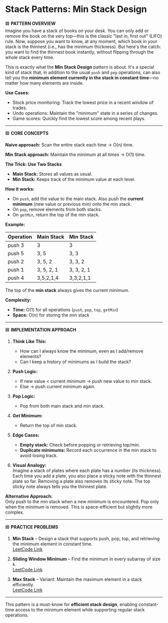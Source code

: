 # Stack Patterns: Min Stack Design

🟦 **PATTERN OVERVIEW**  
Imagine you have a stack of books on your desk. You can only add or remove the book on the very top—this is the classic "last in, first out" (LIFO) rule. Now, suppose you want to know, at any moment, which book in your stack is the thinnest (i.e., has the minimum thickness). But here's the catch: you want to find the thinnest book instantly, without flipping through the whole stack every time.

This is exactly what the **Min Stack Design** pattern is about. It's a special kind of stack that, in addition to the usual `push` and `pop` operations, can also tell you the **minimum element currently in the stack in constant time**—no matter how many elements are inside.

**Use Cases:**  
- Stock price monitoring: Track the lowest price in a recent window of trades.  
- Undo operations: Maintain the "minimum" state in a series of changes.  
- Game scores: Quickly find the lowest score among recent plays.  

---

🟦 **CORE CONCEPTS**  

**Naive approach:** Scan the entire stack each time → O(n) time.  

**Min Stack approach:** Maintain the minimum at all times → O(1) time.  

**The Trick: Use Two Stacks**  
- **Main Stack:** Stores all values as usual.  
- **Min Stack:** Keeps track of the minimum value at each level.  

**How it works:**  
- On `push`, add the value to the main stack. Also push the **current minimum** (new value or previous min) onto the min stack.  
- On `pop`, remove elements from both stacks.  
- On `getMin`, return the top of the min stack.  

**Example:**  

| Operation | Main Stack     | Min Stack       |
|-----------|----------------|----------------|
| push 3    | 3              | 3              |
| push 5    | 3, 5           | 3, 3           |
| push 2    | 3, 5, 2        | 3, 3, 2        |
| push 1    | 3, 5, 2, 1     | 3, 3, 2, 1     |
| push 4    | 3,5,2,1,4      | 3,3,2,1,1      |

The top of the **min stack** always gives the current minimum.

**Complexity:**  
- **Time:** O(1) for all operations (`push`, `pop`, `top`, `getMin`)  
- **Space:** O(n) for storing the min stack  

---

🟦 **IMPLEMENTATION APPROACH**  

1. **Think Like This:**  
   - How can I always know the minimum, even as I add/remove elements?  
   - Can I keep a history of minimums as I build the stack?  

2. **Push Logic:**  
   - If new value < current minimum → push new value to min stack.  
   - Else → push current minimum again.  

3. **Pop Logic:**  
   - Pop from both main stack and min stack.  

4. **Get Minimum:**  
   - Return the top of min stack.  

5. **Edge Cases:**  
   - **Empty stack:** Check before popping or retrieving top/min.  
   - **Duplicate minimums:** Record each occurrence in the min stack to avoid losing track.  

6. **Visual Analogy:**  
   Imagine a stack of plates where each plate has a number (its thickness). Each time you add a plate, you also place a sticky note with the thinnest plate so far. Removing a plate also removes its sticky note. The top sticky note always tells you the thinnest plate.  

**Alternative Approach:**  
Only push to the min stack when a new minimum is encountered. Pop only when the minimum is removed. This is space-efficient but slightly more complex.

---

🟦 **PRACTICE PROBLEMS**  

1. **Min Stack** – Design a stack that supports push, pop, top, and retrieving the minimum element in constant time.  
   [LeetCode Link](https://leetcode.com/problems/min-stack/)  

2. **Sliding Window Minimum** – Find the minimum in every subarray of size k.  
   [LeetCode Link](https://leetcode.com/problems/sliding-window-maximum/)  

3. **Max Stack** – Variant: Maintain the maximum element in a stack efficiently.  
   [LeetCode Link](https://leetcode.com/problems/max-stack/)  

---

This pattern is a must-know for **efficient stack design**, enabling constant-time access to the minimum element while supporting regular stack operations.
